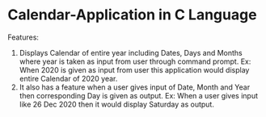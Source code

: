 # Calendar-Application in C Language

Features:

1.	Displays Calendar of entire year including Dates, Days and Months where year is taken as input from user through command prompt. Ex: When 2020 is given as input from user this application would display entire Calendar of 2020 year.
2.	It also has a feature when a user gives input of Date, Month and Year then corresponding Day is given as output. Ex: When a user gives input like 26 Dec 2020 then it would display Saturday as output. 
